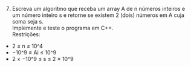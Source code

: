 7. Escreva um algoritmo que receba um array A de n números inteiros e um número inteiro s e retorne se existem 2
   (dois) números em A cuja soma seja s.  
   Implemente e teste o programa em C++.  
   Restrições:

- 2 ≤ n ≤ 10^4
- −10^9 ≤ Ai ≤ 10^9
- 2 × −10^9 ≤ s ≤ 2 × 10^9
